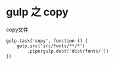 
# gulp 之 copy

copy文件

```
gulp.task('copy', function () {
    gulp.src('src/fonts/**/*')
        .pipe(gulp.dest('dist/fonts/'))
})
```